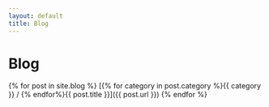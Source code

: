 ```yaml
---
layout: default
title: Blog
---
```

# Blog
{% for post in site.blog %}
[{% for category in post.category %}{{ category }} / {% endfor%}{{ post.title }}]({{ post.url }})
{% endfor %}

